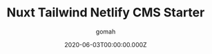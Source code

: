 ---
title: Nuxt Tailwind Netlify CMS Starter
github: https://github.com/gomah/bluise
author: gomah
demo: https://bluise.netlify.com
date: 2020-06-03T00:00:00.000Z
ssg:
  - Nuxtjs
cms:
  - NetlifyCMS
category:
  - Blog
description: >-
  Start with Typescript, TailwindCSS, Nuxt, Netlify Forms & Netlify CMS,
  includes pagination, seo & pwa ready.
draft: true
publish_date: '2019-12-10T03:21:44Z'
update_date: '2022-02-25T02:03:17Z'
github_star: 136
github_fork: 111
---